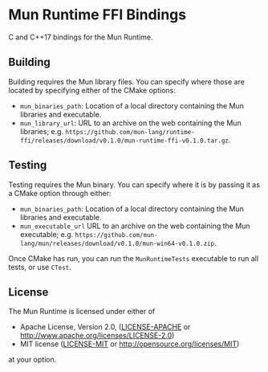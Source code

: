 # Mun Runtime FFI Bindings

C and C++17 bindings for the Mun Runtime.

## Building

Building requires the Mun library files.
You can specify where those are located by specifying either of the CMake options:

* `mun_binaries_path`: Location of a local directory containing the Mun libraries and executable.
* `mun_library_url`: URL to an archive on the web containing the Mun libraries; e.g. `https://github.com/mun-lang/runtime-ffi/releases/download/v0.1.0/mun-runtime-ffi-v0.1.0.tar.gz`.

## Testing

Testing requires the Mun binary. You can specify where it is by passing it as a CMake option through either:

* `mun_binaries_path`: Location of a local directory containing the Mun libraries and executable.
* `mun_executable_url` URL to an archive on the web containing the Mun executable; e.g. `https://github.com/mun-lang/mun/releases/download/v0.1.0/mun-win64-v0.1.0.zip`.

Once CMake has run, you can run the `MunRuntimeTests` executable to run all tests, or use `CTest`.

## License

The Mun Runtime is licensed under either of

 * Apache License, Version 2.0, ([LICENSE-APACHE](LICENSE-APACHE) or 
   http://www.apache.org/licenses/LICENSE-2.0)
 * MIT license ([LICENSE-MIT](LICENSE-MIT) or http://opensource.org/licenses/MIT)
 
 at your option.
